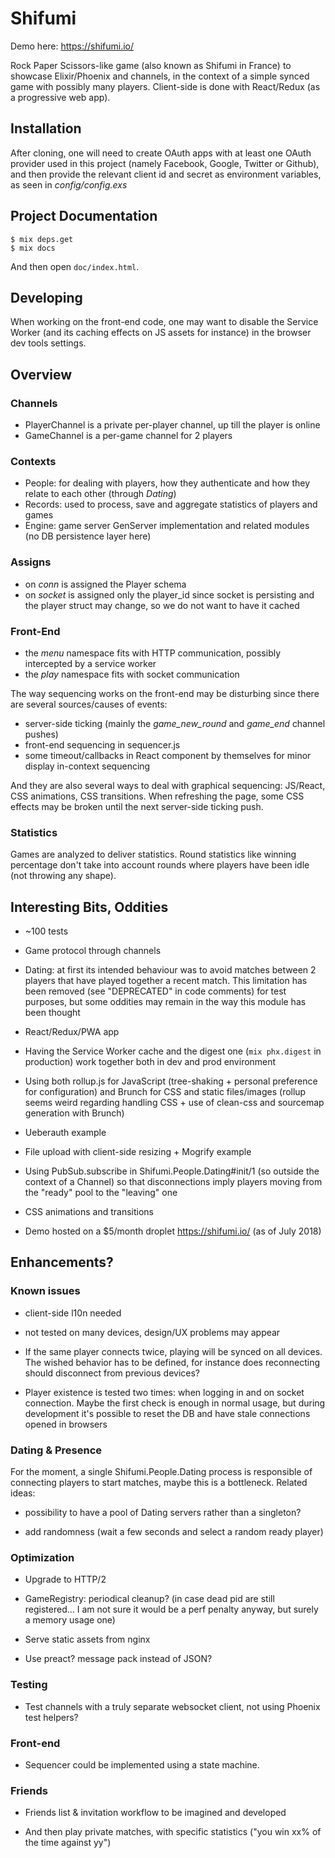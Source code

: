 # Shifumi

Demo here: https://shifumi.io/

Rock Paper Scissors-like game (also known as Shifumi in France) to showcase Elixir/Phoenix and channels, in the context of a simple synced game with possibly many players. Client-side is done with React/Redux (as a progressive web app).

## Installation

After cloning, one will need to create OAuth apps with at least one OAuth provider used in this project (namely Facebook, Google, Twitter or Github), and then provide the relevant client id and secret as environment variables, as seen in *config/config.exs*

## Project Documentation

```
$ mix deps.get
$ mix docs
```

And then open `doc/index.html`.

## Developing

When working on the front-end code, one may want to disable the Service Worker (and its caching effects on JS assets for instance) in the browser dev tools settings.

## Overview

### Channels

- PlayerChannel is a private per-player channel, up till the player is online
- GameChannel is a per-game channel for 2 players

### Contexts

- People: for dealing with players, how they authenticate and how they relate to each other (through *Dating*)
- Records: used to process, save and aggregate statistics of players and games
- Engine: game server GenServer implementation and related modules (no DB persistence layer here)

### Assigns

- on *conn* is assigned the Player schema
- on *socket* is assigned only the player_id since socket is persisting and the player struct may change, so we do not want to have it cached

### Front-End

- the *menu* namespace fits with HTTP communication, possibly intercepted by a service worker
- the *play* namespace fits with socket communication

The way sequencing works on the front-end may be disturbing since there are several sources/causes of events:

- server-side ticking (mainly the *game_new_round* and *game_end* channel pushes)
- front-end sequencing in sequencer.js
- some timeout/callbacks in React component by themselves for minor display in-context sequencing

And they are also several ways to deal with graphical sequencing: JS/React, CSS animations, CSS transitions. When refreshing the page, some CSS effects may be broken until the next server-side ticking push.

### Statistics

Games are analyzed to deliver statistics. Round statistics like winning percentage don't take into account rounds where players have been idle (not throwing any shape).

## Interesting Bits, Oddities

- ~100 tests

- Game protocol through channels

- Dating: at first its intended behaviour was to avoid matches between 2 players that have played together a recent match. This limitation has been removed (see "DEPRECATED" in code comments) for test purposes, but some oddities may remain in the way this module has been thought

- React/Redux/PWA app

- Having the Service Worker cache and the digest one (`mix phx.digest` in production) work together both in dev and prod environment

- Using both rollup.js for JavaScript (tree-shaking + personal preference for configuration) and Brunch for CSS and static files/images (rollup seems weird regarding handling CSS + use of clean-css and sourcemap generation with Brunch)

- Ueberauth example

- File upload with client-side resizing + Mogrify example

- Using PubSub.subscribe in Shifumi.People.Dating#init/1 (so outside the context of a Channel) so that disconnections imply players moving from the "ready" pool to the "leaving" one

- CSS animations and transitions

- Demo hosted on a $5/month droplet https://shifumi.io/ (as of July 2018)

## Enhancements?

### Known issues

- client-side l10n needed

- not tested on many devices, design/UX problems may appear

- If the same player connects twice, playing will be synced on all devices. The wished behavior has to be defined, for instance does reconnecting should disconnect from previous devices?

- Player existence is tested two times: when logging in and on socket connection. Maybe the first check is enough in normal usage, but during development it's possible to reset the DB and have stale connections opened in browsers

### Dating & Presence

For the moment, a single Shifumi.People.Dating process is responsible of connecting players to start matches, maybe this is a bottleneck. Related ideas:

- possibility to have a pool of Dating servers rather than a singleton?

- add randomness (wait a few seconds and select a random ready player)

### Optimization

- Upgrade to HTTP/2

- GameRegistry: periodical cleanup? (in case dead pid are still registered... I am not sure it would be a perf penalty anyway, but surely a memory usage one)

- Serve static assets from nginx

- Use preact? message pack instead of JSON?

### Testing

- Test channels with a truly separate websocket client, not using Phoenix test helpers?

### Front-end

- Sequencer could be implemented using a state machine.

### Friends

- Friends list & invitation workflow to be imagined and developed

- And then play private matches, with specific statistics ("you win xx% of the time against yy")
